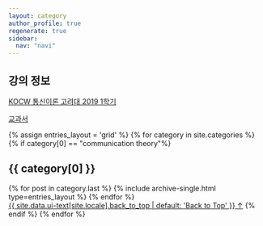 ```yaml
---
layout: category
author_profile: true
regenerate: true
sidebar:
  nav: "navi"
---
```


<h2 class="archive__subtitle">강의 정보</h2>

[KOCW 통신이론 고려대 2019 1학기](http://kocw.or.kr/home/search/kemView.do?kemId=1349189)

[교과서](https://www.amazon.com/Fundamentals-Communication-Systems-Global-Author/dp/B00QAXFP1A)

<div>
{% assign entries_layout = 'grid' %}
{% for category in site.categories %}
  {% if category[0] == "communication theory"%}
      <h2 class="archive__subtitle">{{ category[0] }}</h2>
      <div class="entries-{{ entries_layout }}">
        {% for post in category.last %}
            {% include archive-single.html type=entries_layout %}          
        {% endfor %}
      </div>
      <a href="#page-title" class="back-to-top">{{ site.data.ui-text[site.locale].back_to_top | default: 'Back to Top' }} &uarr;</a>
  {% endif %}
{% endfor %}
</div>